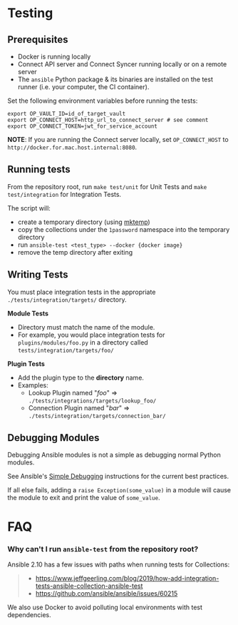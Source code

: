 # Testing

## Prerequisites
- Docker is running locally
- Connect API server and Connect Syncer running locally or on a remote server
- The `ansible` Python package & its binaries are installed on the test runner (i.e. your computer, the CI container). 

Set the following environment variables before running the tests:
```
export OP_VAULT_ID=id_of_target_vault
export OP_CONNECT_HOST=http_url_to_connect_server # see comment
export OP_CONNECT_TOKEN=jwt_for_service_account
```
**NOTE**: If you are running the Connect server locally, set `OP_CONNECT_HOST` to `http://docker.for.mac.host.internal:8080`.

## Running tests

From the repository root, run `make test/unit` for Unit Tests and `make test/integration` for Integration Tests.

The script will:
- create a temporary directory (using [mktemp](https://linux.die.net/man/1/mktemp))
- copy the collections under the `1password` namespace into the temporary directory
- run `ansible-test <test_type> --docker {docker image}` 
- remove the temp directory after exiting


## Writing Tests

You must place integration tests in the appropriate `./tests/integration/targets/` directory. 

**Module Tests**
- Directory must match the name of the module.
- For example, you would place integration tests for `plugins/modules/foo.py` in a directory called `tests/integration/targets/foo/`


**Plugin Tests**
- Add the plugin type to the **directory** name.
- Examples: 
    - Lookup Plugin named "_foo_" => `./tests/integrations/targets/lookup_foo/` 
    - Connection Plugin named "_bar_" => `./tests/integration/targets/connection_bar/`

## Debugging Modules

Debugging Ansible modules is not a simple as debugging normal Python modules.

See Ansible's [Simple Debugging](https://docs.ansible.com/ansible/latest/dev_guide/debugging.html#simple-debugging) instructions for the current best practices.

If all else fails, adding a `raise Exception(some_value)` in a module will cause the module to exit and print the value of `some_value`.

# FAQ

### **Why can't I run `ansible-test` from the repository root?**

Ansible 2.10 has a few issues with paths when running tests for Collections:
> - https://www.jeffgeerling.com/blog/2019/how-add-integration-tests-ansible-collection-ansible-test
> - https://github.com/ansible/ansible/issues/60215

We also use Docker to avoid polluting local environments with test dependencies.